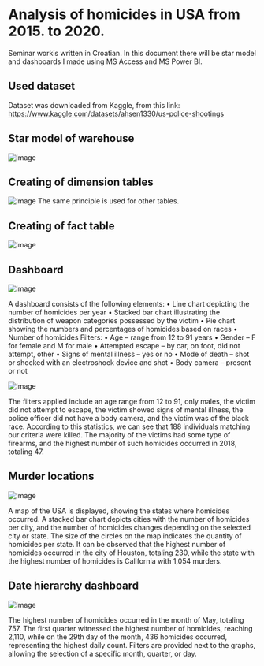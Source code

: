 # Analysis of homicides in USA from 2015. to 2020.
Seminar workis written in Croatian.
In this document there will be star model and dashboards I made using MS Access and MS Power BI.

## Used dataset
Dataset was downloaded from Kaggle, from this link: https://www.kaggle.com/datasets/ahsen1330/us-police-shootings 

## Star model of warehouse
![image](https://github.com/petakantonio/DWH-and-BI/assets/126813875/47d9a6d6-beb2-4225-ac8c-e6a6382ff1f7)

## Creating of dimension tables
![image](https://github.com/petakantonio/DWH-and-BI/assets/126813875/f35ebf2e-3908-47f7-bd81-08747d6104a1)
The same principle is used for other tables.

## Creating of fact table
![image](https://github.com/petakantonio/DWH-and-BI/assets/126813875/e3b718f8-1d8c-4cda-be54-28b9e1715622)

## Dashboard
![image](https://github.com/petakantonio/DWH-and-BI/assets/126813875/330a4aa4-ac92-4b78-beb8-22e245043623)

A dashboard consists of the following elements:
• Line chart depicting the number of homicides per year
• Stacked bar chart illustrating the distribution of weapon categories possessed by the victim
• Pie chart showing the numbers and percentages of homicides based on races
• Number of homicides
Filters:
• Age – range from 12 to 91 years
• Gender – F for female and M for male
• Attempted escape – by car, on foot, did not attempt, other
• Signs of mental illness – yes or no
• Mode of death – shot or shocked with an electroshock device and shot
• Body camera – present or not

![image](https://github.com/petakantonio/DWH-and-BI/assets/126813875/6bc7233c-5e1f-43ed-9813-5f448fbfde45)

The filters applied include an age range from 12 to 91, only males, the victim did not attempt to escape, the victim showed signs of mental illness, the police officer did not have a body camera, and the victim was of the black race. According to this statistics, we can see that 188 individuals matching our criteria were killed. The majority of the victims had some type of firearms, and the highest number of such homicides occurred in 2018, totaling 47.

## Murder locations
![image](https://github.com/petakantonio/DWH-and-BI/assets/126813875/3e9361c8-5d00-4621-8bce-0e611f139dd1)

A map of the USA is displayed, showing the states where homicides occurred. A stacked bar chart depicts cities with the number of homicides per city, and the number of homicides changes depending on the selected city or state. The size of the circles on the map indicates the quantity of homicides per state. It can be observed that the highest number of homicides occurred in the city of Houston, totaling 230, while the state with the highest number of homicides is California with 1,054 murders.

## Date hierarchy dashboard
![image](https://github.com/petakantonio/DWH-and-BI/assets/126813875/7e7185de-efea-4272-ae70-1dea4bf9b774)

The highest number of homicides occurred in the month of May, totaling 757. The first quarter witnessed the highest number of homicides, reaching 2,110, while on the 29th day of the month, 436 homicides occurred, representing the highest daily count. Filters are provided next to the graphs, allowing the selection of a specific month, quarter, or day.

